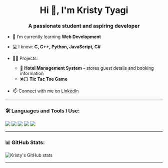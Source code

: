 <h1 align="center">Hi 👋, I'm Kristy Tyagi</h1>
<h3 align="center">A passionate student and aspiring developer</h3>

- 🌱 I’m currently learning **Web Development**

- 💻 I know: **C, C++, Python, JavaScript, C#**

- 👩‍💼 Projects:
  - 🏨 **Hotel Management System** – stores guest details and booking information  
  - ❌⭕ **Tic Tac Toe Game**

- 📫 Connect with me on [LinkedIn](https://www.linkedin.com/in/kristy-tyagi-a07806327?utm_source=share&utm_campaign=share_via&utm_content=profile&utm_medium=android_app)

---

### 🛠️ Languages and Tools I Use:
<p>
  <img src="https://img.shields.io/badge/C-blue?style=for-the-badge&logo=c&logoColor=white"/>
  <img src="https://img.shields.io/badge/C++-00599C?style=for-the-badge&logo=c%2B%2B&logoColor=white"/>
  <img src="https://img.shields.io/badge/Python-3776AB?style=for-the-badge&logo=python&logoColor=white"/>
  <img src="https://img.shields.io/badge/JavaScript-F7DF1E?style=for-the-badge&logo=javascript&logoColor=black"/>
  <img src="https://img.shields.io/badge/CSharp-239120?style=for-the-badge&logo=c-sharp&logoColor=white"/>
</p>

---

### 📊 GitHub Stats:
![Kristy's GitHub stats](https://github-readme-stats.vercel.app/api?username=Kristytyagi00&show_icons=true&theme=tokyonight)

---
